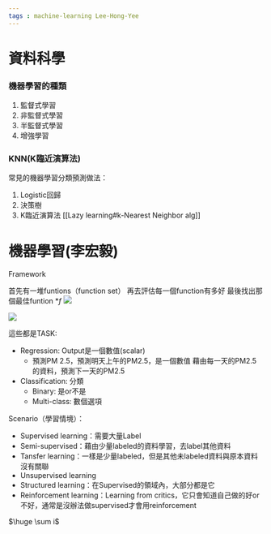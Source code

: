 ```yaml
---
tags : machine-learning Lee-Hong-Yee
---
```


# 資料科學

### 機器學習的種類
1. 監督式學習
2. 非監督式學習
3. 半監督式學習
4. 增強學習

### KNN(K臨近演算法)
常見的機器學習分類預測做法：
1. Logistic回歸
2. 決策樹
3. K臨近演算法
[[Lazy learning#k-Nearest Neighbor alg]]

# 機器學習(李宏毅)
Framework

首先有一堆funtions（function set）
再去評估每一個function有多好
最後找出那個最佳funtion $*f$
![](https://i.imgur.com/6WKZZgs.png)

![](https://i.imgur.com/nUE5bdT.png)

這些都是TASK:
* Regression: Output是一個數值(scalar)
   * 預測PM 2.5，預測明天上午的PM2.5，是一個數值
   藉由每一天的PM2.5的資料，預測下一天的PM2.5
* Classification: 分類
	* Binary: 是or不是
	* Multi-class: 數個選項



Scenario（學習情境）：
* Supervised learning：需要大量Label
* Semi-supervised：藉由少量labeled的資料學習，去label其他資料
* Tansfer learning：一樣是少量labeled，但是其他未labeled資料與原本資料沒有關聯
* Unsupervised learning
* Structured learning：在Supervised的領域內，大部分都是它
* Reinforcement learning：Learning from critics，它只會知道自己做的好or不好，通常是沒辦法做supervised才會用reinforcement

$\huge \sum i$

